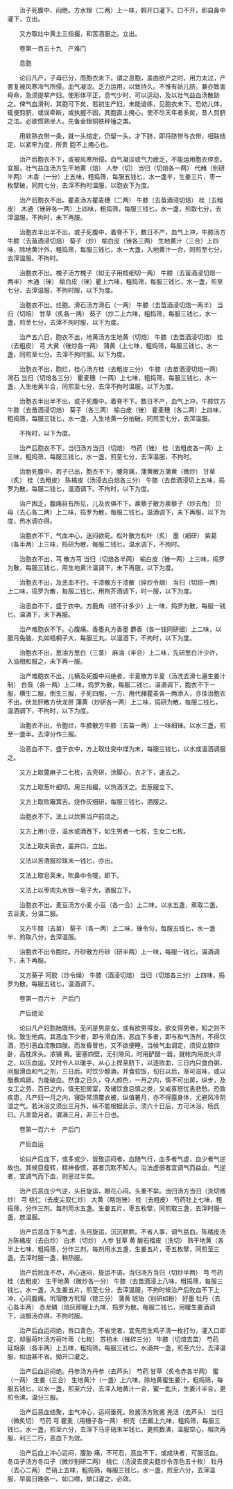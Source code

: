 <!-- { "loadSidebar": true } -->
　　治子死腹中、闷绝。方水银（二两）上一味，斡开口灌下。口不开，即自鼻中灌下，立出。

　　又方取灶中黄土三指撮，和苦酒服之。立出。

　　卷第一百五十九　产难门

　　息胞

　　论曰凡产，子母已分，而胞衣未下。谓之息胞，盖由欲产之时，用力太过，产罢复被风寒冷气所侵。血气凝涩。乏力运用，以致持久。不惟有妨儿脐。兼亦致害母命，急须提挈产妇。使形体平正，息气少时，可以运动，及以壮气益血汤散助之。俾气血滑利，其胞可下矣，若初生产妇，未能谙练，见胞衣未下。恐妨儿体，辄便剪脐，或误牵断，或执握不固，其胞直上掩心，使不尽天年者多矣，昔人剪脐之法。必欲惯熟坐人。先备金银铜铁秤锤之类。

　　用软熟衣带一条，就一头绾定，仍留一头。才下脐，即将脐带与衣带，相联结定，以紧牢为度，所贵 胞不上掩心也。

　　治产后胞衣不下，或被风寒所侵。血气凝涩或气力疲乏，不能运用胞衣停息。宜服，壮气益血汤方生干地黄（焙） 人参（切） 当归（切焙各一两） 代赭（别研半两） 木香（一分）上五味，粗捣筛，每服五钱匕，水一盏半，生姜三片，枣一枚擘破，同煎七分，去滓不拘时温服，以胞衣下为度。

　　治产后胞衣不出。瞿麦汤方瞿麦穗（二两） 牛膝（去苗酒浸切焙） 桂（去粗皮） 木通（锉碎各一两）上四味，粗捣筛，每服三钱匕，水一盏，煎取七分，去滓温服，不拘时，未下再服。

　　治胞衣半出半不出，或子死腹中，着脊不下，数日不产，血气上冲，牛膝汤方牛膝（去苗酒浸切焙） 葵子（炒） 榆白皮（锉各三两） 生地黄汁（三合）上四味，除地黄汁外，粗捣筛，每服三钱匕，水一大盏，入地黄汁一合，同煎至七分，去滓温服。不拘时。

　　治胞衣不出。槐子汤方槐子（如无子用枝细切一两） 牛膝（去苗酒浸切焙一两半） 木通（锉） 榆白皮（锉）瞿上六味，粗捣筛，每服三钱匕，水一盏，煎至七分，去滓温服，不拘时服，以下为度。

　　治胞衣不出。烂胞。滑石汤方滑石（一两） 牛膝（去苗酒浸切焙一两半） 当归（切焙） 甘草（炙各一两） 葵子（炒二上六味，粗捣筛，每服三钱匕，水一盏，煎至七分，去滓不拘时服，以下为度。

　　治产五六日，胞衣不出，地黄汤方生地黄（切焙） 牛膝（去苗酒浸切焙） 桂（去粗皮） 芎 大黄（锉炒各一两） 蒲黄（上七味，粗捣筛，每服三钱匕，水一盏，同煎至七分。去滓不拘时服。以下为度。

　　治胞衣不出，胞烂，桂心汤方桂（去粗皮三分） 牛膝（去苗酒浸切焙一两） 滑石 当归（切焙各三分） 瞿麦穗（一两）上七味，粗捣筛，每服三钱匕，水一盏，入生地黄半合，同煎至七分，去滓不拘时温服，以下为度。

　　治胞衣半出半不出，或子死腹中。着脊不下。数日不产，血气上冲，牛膝饮方牛膝（去苗酒浸切焙） 葵子（各三两） 榆白皮（锉） 瞿麦穗（各二两）上四味，粗捣筛，每服三钱匕，水一盏，入生地黄一分拍破。同煎至七分，去滓温服。

　　不拘时，以下为度。

　　治产后胞衣不下。当归汤方当归（切焙） 芍药（锉） 桂（去粗皮各一两）上三味，粗捣筛，每服三钱匕，水一盏，煎至七分，去滓温服，不拘时。

　　治胎死腹中，若子已出，胞衣不下，腰背痛，蒲黄散方蒲黄（微炒） 甘草（炙） 桂（去粗皮） 陈橘皮（汤浸去白焙各三分） 牛膝（去苗酒浸切上五味，捣罗为散，每服二钱匕，温酒调下。不拘时，以下为度。

　　治产困乏，腹痛目有所见，儿及衣俱不下。蒺藜子散方蒺藜子（炒去角） 贝母（去心各二两）上二味，捣罗为散，每服二钱匕，温酒调下，未下再服，以下为度，热水调亦得。

　　治胞衣不下，气血冲心，迷闷欲死。松叶散方松叶（炙） 墨（细研） 紫葛（各半两）上三味，捣研为散，每服二钱匕，温水调下，不拘时。

　　治胞衣不出，芎 散方芎 当归（切焙各半两） 榆白皮（锉一两）上三味，捣罗为散，每服三钱匕，用生地黄汁温调下，未下再服，以下为度。

　　治胞衣不出，及恶血不行。干漆散方干漆散（碎炒令烟） 当归（切焙一两）上二味，捣罗为散，每服二钱匕，用荆芥酒调下，时一服，以下为度。

　　治恶血不下，盛于衣中。方鹿角（镑不计多少）上一味，捣罗为散，每服一钱匕，温酒下，未下再服。

　　治产难胞衣不下。心腹痛。香墨丸方香墨 麝香（各一钱同研细）上二味，以腊月兔脑，丸如梧桐子大，每服三丸，以温酒下，不拘时，以下为度。

　　治胞衣不出，葱油方葱白（三茎） 麻油（半合）上二味，先研葱白汁少许，入油相和服之，未下再一服。

　　治产难胞衣不出，儿横及死腹中闷绝者，半夏散方半夏（汤洗去滑七遍生姜汁制） 白蔹（各一两）上二味，捣罗为散，每服二钱匕，温酒调下，胞衣不下一服，横生二服，倒生三服，子死四服，一方、用代赭瞿麦各一两添入，亦佳治胞衣不出，伏龙肝散方伏龙肝 蒲黄（炒研各一两）上二味，捣研为散，每服二钱匕，温酒调下，不拘时，以下为度。

　　治胞衣不出，令胞烂，牛膝散方牛膝（去苗一两）上一味细锉。以水三盏，煎至一盏半。去滓分作三服。

　　治恶血不下，盛于衣中，方上取灶突中煤为末，每服三钱匕，以水或温酒调服之。

　　又方上取蓖麻子二七枚，去壳研，涂脚心，衣才下，速去之。

　　又方上取葱叶细切。用三指撮，以热酒沃之。去葱服立下。

　　又方上取败簸箕舌。烧作灰细研，每服三钱匕，酒服之。

　　治胞衣不下。法上以炊箅当户前烧之。

　　又方上用小豆，温水或酒吞下，如生男者一七枚，生女二七枚。

　　又法上取夫亵衣，盖井口，立出。

　　又法以苦酒服珍珠末一钱匕，亦出。

　　又法上取皂荚末，吹鼻中令嚏，即下。

　　又法上以枣肉丸水银一皂子大，酒服立下。

　　治胞衣不出。麦豆汤方小麦 小豆（各一合）上二味，以水五盏，煮取二盏，去豆麦，分温二服。

　　又方牛膝（去苗） 葵子（各一两）上二味，锉令匀，每服五钱匕，水一盏半，煎取八分，去滓温服。

　　治胞衣不出令胞烂。丹砂散方丹砂（研半两）上一味，每服一钱匕，温酒调下，未下再服。

　　又方葵子 阿胶（炒令燥） 牛膝（酒浸切焙） 当归（切焙各三分）上四味，捣罗为散，每服五钱匕，温酒调下。

　　卷第一百六十　产后门

　　产后统论

　　论曰凡产妇胞胎既辨。无问是男是女。或有欲男得女。欲女得男者，知之则不快。致生他病。其恶血下少者，即与滑血汤，恶血下多者，即与和气汤剂，不得饮酒，恐引恶血流散四肢。而发昏冒也，又不欲便睡，当候气血调定，须臾立膝仰卧，高枕床头。浓铺 褥。密塞四壁，无引隙风，时用酽醋一器，就帐内用炭火淬之，以压血运。又时令人以暖手，从心上捍至脐下，以逐败血，三日内只食白粥，间服滑血和气之剂，三日后。时饮少醇酒，并食软饭，旬日以后，渐可滋味，或以醋煮鸡卵。为能破血。然食之日久，夺人颜色，一月之内，慎不可出房，纵步，及女工之劳，百日之内，慎无犯房室，及诸饮食忌慎之类，又戒喜怒忧恚悲愁。恐致疾患，凡产妇一月之内，寝卧常须覆衣被，纵值暑月，亦不得露身体，尤避风冷阴湿之气。若沐浴又须出三月外，纵不能根据此示，须六十日后，方可沐浴，杨氏曰。凡言盈月者。谓满三月，非三十日也。

　　卷第一百六十　产后门

　　产后血运

　　论曰产后血下，或多或少，皆致运闷者，血随气行，血多者气虚，血少者气逆故也。其候目旋转，精神昏愦，甚者沉默不知人。治法虚弱者宜调气而益血，气逆者，宜调气而下血，则思过半矣。

　　治产后恶血少气逆，头目旋运，眼花心闷。头重不举。当归汤方当归（洗切微炒） 芎 桃仁（去皮尖双仁炒） 大黄（略炮锉） 桂（去粗皮） 芍药牡上七味，粗捣筛，分作三剂。每剂用水五盏。生姜五片，枣五枚擘，同煎取三盏，去滓时服一盏，放温服。

　　治产后恶血下多气虚，头目旋运，沉沉默默。不省人事，调气益血。陈橘皮汤方陈橘皮（去白炒） 白术（切炒） 人参 甘草 黄 酸石榴皮（洗切） 熟干地黄（各半上七味，粗捣筛，分作三剂，每剂用水五盏，生姜五片，枣五枚擘，同煎至三盏。去滓时服一盏，稍热服。

　　治产后败血不尽，冲心迷闷，旋运不语。当归汤方当归（切炒半两） 芎 芍药 桂（去粗皮） 生干地黄（微炒各一分） 牛膝（去苗酒浸上八味，粗捣筛，每服三钱匕，水一盏，入生姜五片，煎至七分，去滓温服，不拘时候治产后败血不下上冲，心闷腹痛。玳瑁散方玳瑁（镑三分） 蒲黄 琥珀（别研如粉） 好墨 牡丹（去心各半两） 赤龙鳞（烧灰即鲤上九味，捣罗为散。每服二钱匕，用暖生姜酒调下，淡醋汤亦得，不拘时服。

　　治产后血运闷绝，唇口青色，不省觉者，宜先用生鸡子清一枚打匀，灌入口即定，却服荷叶汤方荷叶蒂（七枚） 苏枋木（锉碎三分） 牛膝（切焙去苗） 芍药 延胡索（各半两）上五味，粗捣筛，每服三钱匕，水酒共一盏，煎至六分，去滓温服，如运甚不省。拗开口灌之。

　　治产后血运闷绝。丹参汤方丹参（去芦头） 芍药 甘草（炙令赤各半两） 蜜（一两） 生姜（三合） 生地黄汁（一盏）上六味，除地黄蜜生姜汁，粗捣筛，每服五钱匕，以水一盏，煎至六分，去滓入地黄汁一合，蜜一匙头，生姜汁半合，更煎令沸，温分三服。

　　治产后恶血结聚，血气冲心，运闷垂死。败酱汤方败酱 羌活（去芦头） 当归（微炙切） 芍药 芎 瞿麦（用穗子各一两） 枳壳（去瓤上九味，粗捣筛，每服三钱匕，水一盏，煎至六分，去滓下马牙硝末半钱匕，更煎数沸，温服空心，相次再服，利三二行，恶血下为效。

　　治产后血上冲心运闷，腹胁 痛，不可忍，恶血不下，或成块者，可服活血。冬瓜子汤方冬瓜子（微炒别研二两） 桃仁（汤浸去皮尖麸炒令赤色五十枚） 牡丹（去心二两） 芒硝上五味，粗捣筛，每服三钱匕，水一盏，煎至六分，去滓温服，早晨日晚各一。如口噤，拗口灌之，必效。

